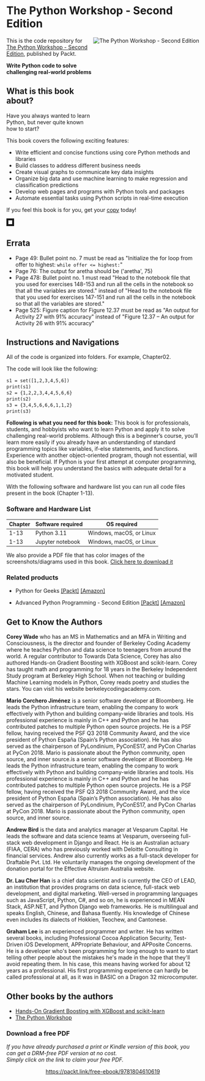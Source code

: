 


# The Python Workshop - Second Edition

<a href="https://www.packtpub.com/product/the-python-workshop-second-edition/9781804610619?utm_source=github&utm_medium=repository&utm_campaign=9781804610619"><img src="https://static.packt-cdn.com/products/9781804610619/cover/smaller" alt="The Python Workshop - Second Edition" height="256px" align="right"></a>

This is the code repository for [The Python Workshop - Second Edition](https://www.packtpub.com/product/the-python-workshop-second-edition/9781804610619?utm_source=github&utm_medium=repository&utm_campaign=9781804610619), published by Packt.

**Write Python code to solve challenging real-world problems**

## What is this book about?
Have you always wanted to learn Python, but never quite known how to start?

This book covers the following exciting features:
* Write efficient and concise functions using core Python methods and libraries
* Build classes to address different business needs
* Create visual graphs to communicate key data insights
* Organize big data and use machine learning to make regression and classification predictions
* Develop web pages and programs with Python tools and packages
* Automate essential tasks using Python scripts in real-time execution

If you feel this book is for you, get your [copy](https://www.amazon.com/dp/1804610615) today!

<a href="https://www.packtpub.com/?utm_source=github&utm_medium=banner&utm_campaign=GitHubBanner"><img src="https://raw.githubusercontent.com/PacktPublishing/GitHub/master/GitHub.png" 
alt="https://www.packtpub.com/" border="5" /></a>

## Errata

* Page 49: Bullet point no. 7 must be read as "Initialize the for loop from offer to highest: ```while offer <= highest:```"
* Page 76: The output for aretha should be ('aretha', 75)
* Page 478: Bullet point no. 1 must read "Head to the notebook file that you used for exercises 148-153 and run all the cells in the notebook
so that all the variables are stored." instead of "Head to the notebook file that you used for exercises 147-151 and run all the cells in the notebook
so that all the variables are stored."
* Page 525: Figure caption for Figure 12.37 must be read as "An output for Activity 27 with 91% accuracy" instead of "Figure 12.37 – An output for Activity 26 with 91% accuracy"

## Instructions and Navigations
All of the code is organized into folders. For example, Chapter02.

The code will look like the following:
```
s1 = set([1,2,3,4,5,6])
print(s1)
s2 = {1,2,2,3,4,4,5,6,6}
print(s2)
s3 = {3,4,5,6,6,6,1,1,2}
print(s3)
```

**Following is what you need for this book:**
This book is for professionals, students, and hobbyists who want to learn Python and apply it to solve challenging real-world problems. Although this is a beginner’s course, you’ll learn more easily if you already have an understanding of standard programming topics like variables, if-else statements, and functions. Experience with another object-oriented program, though not essential, will also be beneficial. If Python is your first attempt at computer programming, this book will help you understand the basics with adequate detail for a motivated student.

With the following software and hardware list you can run all code files present in the book (Chapter 1-13).
### Software and Hardware List
| Chapter | Software required | OS required |
| -------- | ------------------------------------ | ----------------------------------- |
| 1-13 | Python 3.11 | Windows, macOS, or Linux |
| 1-13 | Jupyter notebook | Windows, macOS, or Linux |


We also provide a PDF file that has color images of the screenshots/diagrams used in this book. [Click here to download it](https://packt.link/KB00O)

### Related products
* Python for Geeks [[Packt]](https://www.packtpub.com/product/python-for-geeks/9781801070119?utm_source=github&utm_medium=repository&utm_campaign=9781801070119) [[Amazon]](https://www.amazon.com/dp/1801070113)

* Advanced Python Programming - Second Edition [[Packt]](https://www.packtpub.com/product/advanced-python-programming-second-edition/9781801814010?utm_source=github&utm_medium=repository&utm_campaign=9781801814010) [[Amazon]](https://www.amazon.com/dp/1801814015)



## Get to Know the Authors
**Corey Wade**
who has an MS in Mathematics and an MFA in Writing and Consciousness, is the director and founder of Berkeley Coding Academy where he teaches Python and data science to teenagers from around the world. A regular contributor to Towards Data Science, Corey has also authored Hands-on Gradient Boosting with XGBoost and scikit-learn. Corey has taught math and programming for 18 years in the Berkeley Independent Study program at Berkeley High School. When not teaching or building Machine Learning models in Python, Corey reads poetry and studies the stars. You can visit his website berkeleycodingacademy.com.

**Mario Corchero Jiménez**
is a senior software developer at Bloomberg. He leads the Python infrastructure team, enabling the company to work effectively with Python and building company-wide libraries and tools. His professional experience is mainly in C++ and Python and he has contributed patches to multiple Python open source projects. He is a PSF fellow, having received the PSF Q3 2018 Community Award, and the vice president of Python España (Spain’s Python association). He has also served as the chairperson of PyLondinium, PyConES17, and PyCon Charlas at PyCon 2018. Mario is passionate about the Python community, open source, and inner source.is a senior software developer at Bloomberg. He leads the Python infrastructure team, enabling the company to work effectively with Python and building company-wide libraries and tools. His professional experience is mainly in C++ and Python and he has contributed patches to multiple Python open source projects. He is a PSF fellow, having received the PSF Q3 2018 Community Award, and the vice president of Python España (Spain’s Python association). He has also served as the chairperson of PyLondinium, PyConES17, and PyCon Charlas at PyCon 2018. Mario is passionate about the Python community, open source, and inner source.

**Andrew Bird**
is the data and analytics manager at Vesparum Capital. He leads the software and data science teams at Vesparum, overseeing full-stack web development in Django and React. He is an Australian actuary (FIAA, CERA) who has previously worked with Deloitte Consulting in financial services. Andrew also currently works as a full-stack developer for Draftable Pvt. Ltd. He voluntarily manages the ongoing development of the donation portal for the Effective Altruism Australia website.

**Dr. Lau Cher Han**
is a chief data scientist and is currently the CEO of LEAD, an institution that provides programs on data science, full-stack web development, and digital marketing. Well-versed in programming languages such as JavaScript, Python, C#, and so on, he is experienced in MEAN Stack, ASP.NET, and Python Django web frameworks. He is multilingual and speaks English, Chinese, and Bahasa fluently. His knowledge of Chinese even includes its dialects of Hokkien, Teochew, and Cantonese.

**Graham Lee**
is an experienced programmer and writer. He has written several books, including Professional Cocoa Application Security, Test-Driven iOS Development, APPropriate Behaviour, and APPosite Concerns. He is a developer who's been programming for long enough to want to start telling other people about the mistakes he's made in the hope that they'll avoid repeating them. In his case, this means having worked for about 12 years as a professional. His first programming experience can hardly be called professional at all, as it was in BASIC on a Dragon 32 microcomputer.

## Other books by the authors
* [Hands-On Gradient Boosting with XGBoost and scikit-learn](https://www.packtpub.com/product/hands-on-gradient-boosting-with-xgboost-and-scikit-learn/9781839218354?utm_source=github&utm_medium=repository&utm_campaign=9781839218354)
* [The Python Workshop](https://www.packtpub.com/product/the-python-workshop/9781839218859?utm_source=github&utm_medium=repository&utm_campaign=9781839218859)

### Download a free PDF

 <i>If you have already purchased a print or Kindle version of this book, you can get a DRM-free PDF version at no cost.<br>Simply click on the link to claim your free PDF.</i>
<p align="center"> <a href="https://packt.link/free-ebook/9781804610619">https://packt.link/free-ebook/9781804610619 </a> </p>
